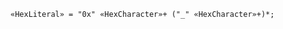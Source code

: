<!-- This file is generated automatically by infrastructure scripts. Please don't edit by hand. -->

```{ .ebnf .slang-ebnf #HexLiteral }
«HexLiteral» = "0x" «HexCharacter»+ ("_" «HexCharacter»+)*;
```
